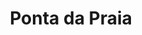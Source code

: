 ---
title: Ponta da Praia
name: ponta-da-praia
permalink: /ponta-da-praia/
turmas:
    - id: 9A
      nome: "9º A"
      flickr_id: 72157672615122533
    - id: 9B
      nome: "9º B"
      flickr_id: 72157676261172505
---